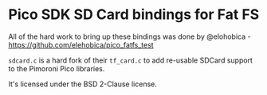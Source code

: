 # Pico SDK SD Card bindings for Fat FS

All of the hard work to bring up these bindings was done by @elohobica - https://github.com/elehobica/pico_fatfs_test

`sdcard.c` is a hard fork of their `tf_card.c` to add re-usable SDCard support to the Pimoroni Pico libraries.

It's licensed under the BSD 2-Clause license.
